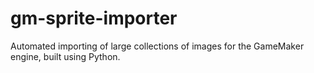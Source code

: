 # gm-sprite-importer
Automated importing of large collections of images for the GameMaker engine, built using Python.
